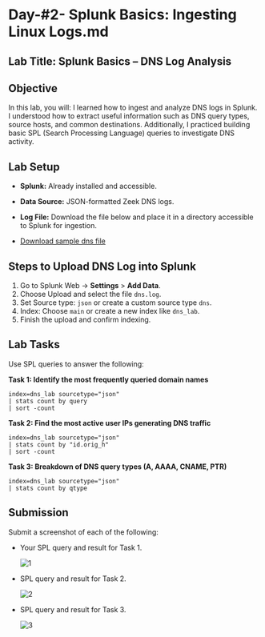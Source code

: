 # Day-#2- Splunk Basics: Ingesting Linux Logs.md
## Lab Title: Splunk Basics – DNS Log Analysis
## Objective
In this lab, you will:
I learned how to ingest and analyze DNS logs in Splunk. I understood how to extract useful information such as DNS query types, source hosts, and common destinations. Additionally, I practiced building basic SPL (Search Processing Language) queries to investigate DNS activity.

## Lab Setup
- **Splunk:** Already installed and accessible.
- **Data Source:** JSON-formatted Zeek DNS logs.
- **Log File:** Download the file below and place it in a directory accessible to Splunk for ingestion.

- [Download sample dns file](https://github.com/KarthikSArkasali/30-Days-SOC-Challenge/blob/main/Files/Challenge-4/dns_logs.json)

## Steps to Upload DNS Log into Splunk
1. Go to Splunk Web → **Settings** > **Add Data**.
2. Choose Upload and select the file `dns.log`.
3. Set Source type: `json` or create a custom source type `dns`.
4. Index: Choose `main` or create a new index like `dns_lab`.
5. Finish the upload and confirm indexing.

## Lab Tasks
Use SPL queries to answer the following:

**Task 1: Identify the most frequently queried domain names**
  
    index=dns_lab sourcetype="json"
    | stats count by query
    | sort -count

**Task 2: Find the most active user IPs generating DNS traffic**

    index=dns_lab sourcetype="json"
    | stats count by "id.orig_h"
    | sort -count

**Task 3: Breakdown of DNS query types (A, AAAA, CNAME, PTR)**

    index=dns_lab sourcetype="json"
    | stats count by qtype

## Submission
Submit a screenshot of each of the following:

- Your SPL query and result for Task 1.

  ![1](https://github.com/user-attachments/assets/683d8904-1c7f-4ae2-ab6b-1eb31cbef11e)

- SPL query and result for Task 2.

  ![2](https://github.com/user-attachments/assets/a3ff9d9b-0f67-42de-b423-4a0a9dd18b96)

- SPL query and result for Task 3.

  ![3](https://github.com/user-attachments/assets/158e19b5-84a0-46d2-a4e9-b3168167c08f)
